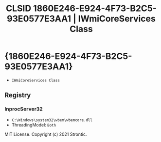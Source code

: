 ﻿---
title: "CLSID 1860E246-E924-4F73-B2C5-93E0577E3AA1 | IWmiCoreServices Class"
excerpt: What is COM-Object CLSID 1860E246-E924-4F73-B2C5-93E0577E3AA1?
---

# {1860E246-E924-4F73-B2C5-93E0577E3AA1}

* `IWmiCoreServices Class`

## Registry


### InprocServer32

* `C:\Windows\system32\wbem\wbemcore.dll`
* ThreadingModel: `Both`

MIT License. Copyright (c) 2021 Strontic.


